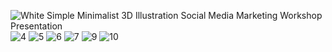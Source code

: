 <!--

**Here are some ideas to get you started:**

🙋‍♀️ A short introduction - what is your organization all about?
🌈 Contribution guidelines - how can the community get involved?
👩‍💻 Useful resources - where can the community find your docs? Is there anything else the community should know?
🍿 Fun facts - what does your team eat for breakfast?
🧙 Remember, you can do mighty things with the power of [Markdown](https://docs.github.com/github/writing-on-github/getting-started-with-writing-and-formatting-on-github/basic-writing-and-formatting-syntax)
-->
![White Simple Minimalist 3D Illustration Social Media Marketing Workshop Presentation](https://github.com/user-attachments/assets/7c19cd27-e33a-4f46-9be8-e302c403da77)
![4](https://github.com/user-attachments/assets/c7b606ea-f21f-4567-87a5-893d05b8bc01)
![5](https://github.com/user-attachments/assets/54384172-f45a-4b62-9c71-da37fe699b68)
![6](https://github.com/user-attachments/assets/8f345bfa-0b8e-4df2-b379-b39cee854a1b)
![7](https://github.com/user-attachments/assets/13c182ce-14db-4fab-a5c3-ddf3b569ad7a)
![9](https://github.com/user-attachments/assets/8fe9eb91-169e-4ccd-bca3-96ba82c467ae)
![10](https://github.com/user-attachments/assets/ebd6794e-e6a2-4f95-ad99-6c9601cae2ed)
